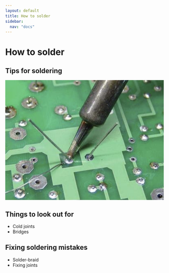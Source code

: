 ```yaml
---
layout: default
title: How to solder
sidebar:
  nav: "docs"
---
```


# How to solder

## Tips for soldering

![](soldering.png)


## Things to look out for

* Cold joints
* Bridges


## Fixing soldering mistakes

* Solder-braid
* Fixing joints